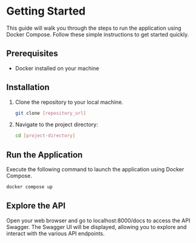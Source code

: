 # Getting Started

This guide will walk you through the steps to run the application using Docker Compose. Follow these simple instructions to get started quickly.

## Prerequisites
- Docker installed on your machine

## Installation
1. Clone the repository to your local machine.
   ```bash
   git clone [repository_url]
2. Navigate to the project directory:
   ```bash
   cd [project-directory]

## Run the Application

Execute the following command to launch the application using Docker Compose.
  ```bash
  docker compose up
  ```


## Explore the API

Open your web browser and go to localhost:8000/docs to access the API Swagger.
The Swagger UI will be displayed, allowing you to explore and interact with the various API endpoints.
